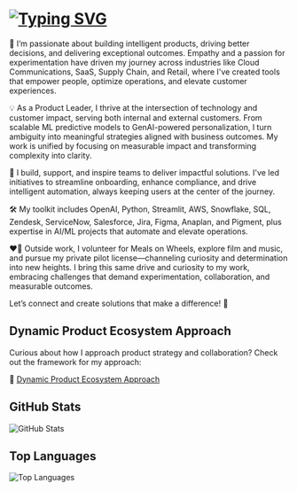 # [![Typing SVG](https://readme-typing-svg.demolab.com?font=Poppins&weight=500&size=30&duration=3000&pause=1000&color=009F00&width=435&lines=Hey+there%2C+I'm+Nox+%F0%9F%91%8B)](https://git.io/typing-svg)

🚀 I’m passionate about building intelligent products, driving better decisions, and delivering exceptional outcomes. Empathy and a passion for experimentation have driven my journey across industries like Cloud Communications, SaaS, Supply Chain, and Retail, where I've created tools that empower people, optimize operations, and elevate customer experiences.

💡 As a Product Leader, I thrive at the intersection of technology and customer impact, serving both internal and external customers. From scalable ML predictive models to GenAI-powered personalization, I turn ambiguity into meaningful strategies aligned with business outcomes. My work is unified by focusing on measurable impact and transforming complexity into clarity.

🤗 I build, support, and inspire teams to deliver impactful solutions. I've led initiatives to streamline onboarding, enhance compliance, and drive intelligent automation, always keeping users at the center of the journey.

🛠️ My toolkit includes OpenAI, Python, Streamlit, AWS, Snowflake, SQL, Zendesk, ServiceNow, Salesforce, Jira, Figma, Anaplan, and Pigment, plus expertise in AI/ML projects that automate and elevate operations.

❤️‍🔥 Outside work, I volunteer for Meals on Wheels, explore film and music, and pursue my private pilot license—channeling curiosity and determination into new heights. I bring this same drive and curiosity to my work, embracing challenges that demand experimentation, collaboration, and measurable outcomes.

Let’s connect and create solutions that make a difference! 🌟

## Dynamic Product Ecosystem Approach
Curious about how I approach product strategy and collaboration? Check out the framework for my approach:

🔄 [Dynamic Product Ecosystem Approach](https://github.com/noxvoortella/Dynamic-Product-Ecosystem.git)


## GitHub Stats
![GitHub Stats](https://github-readme-stats.vercel.app/api?username=NoxVoortella&show_icons=true&theme=tokyonight)

## Top Languages
![Top Languages](https://github-readme-stats.vercel.app/api/top-langs/?username=NoxVoortella&layout=compact&theme=radical)

<!--
**noxvoortella/noxvoortella** is a ✨ _special_ ✨ repository because its `README.md` (this file) appears on your GitHub profile.

Here are some ideas to get you started:

- 🔭 I’m currently working on ...
- 🌱 I’m currently learning ...
- 👯 I’m looking to collaborate on ...
- 🤔 I’m looking for help with ...
- 💬 Ask me about ...
- 📫 How to reach me: ...
- 😄 Pronouns: ...
- ⚡ Fun fact: ...
-->
